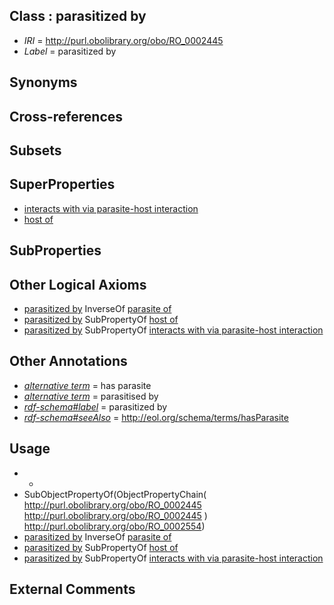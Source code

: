 
## Class : parasitized by

 * *IRI* = http://purl.obolibrary.org/obo/RO_0002445
 * *Label* = parasitized by

## Synonyms


## Cross-references


## Subsets


## SuperProperties

 * [interacts with via parasite-host interaction](../../RO/43/RO_0002443.md)
 * [host of](../../RO/53/RO_0002453.md)

## SubProperties


## Other Logical Axioms

 * [parasitized by](../../RO/45/RO_0002445.md) InverseOf [parasite of](../../RO/44/RO_0002444.md)
 * [parasitized by](../../RO/45/RO_0002445.md) SubPropertyOf [host of](../../RO/53/RO_0002453.md)
 * [parasitized by](../../RO/45/RO_0002445.md) SubPropertyOf [interacts with via parasite-host interaction](../../RO/43/RO_0002443.md)

## Other Annotations

 * *[alternative term](../../IAO/18/IAO_0000118.md)* = has parasite
 * *[alternative term](../../IAO/18/IAO_0000118.md)* = parasitised by
 * *[rdf-schema#label](../../el/rdf-schema#label.md)* = parasitized by
 * *[rdf-schema#seeAlso](../../so/rdf-schema#seeAlso.md)* = http://eol.org/schema/terms/hasParasite

## Usage

 * -
 * SubObjectPropertyOf(ObjectPropertyChain( <http://purl.obolibrary.org/obo/RO_0002445> <http://purl.obolibrary.org/obo/RO_0002445> ) <http://purl.obolibrary.org/obo/RO_0002554>)
 * [parasitized by](../../RO/45/RO_0002445.md) InverseOf [parasite of](../../RO/44/RO_0002444.md)
 * [parasitized by](../../RO/45/RO_0002445.md) SubPropertyOf [host of](../../RO/53/RO_0002453.md)
 * [parasitized by](../../RO/45/RO_0002445.md) SubPropertyOf [interacts with via parasite-host interaction](../../RO/43/RO_0002443.md)

## External Comments

